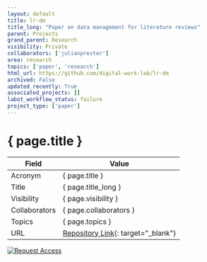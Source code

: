 ```yaml
---
layout: default
title: lr-dm
title_long: "Paper on data management for literature reviews"
parent: Projects
grand_parent: Research
visibility: Private
collaborators: ['julianprester']
area: research
topics: ['paper', 'research']
html_url: https://github.com/digital-work-lab/lr-dm
archived: False
updated_recently: True
associated_projects: []
labot_workflow_status: failure
project_type: ['paper']
---
```


# { page.title }

Field               | Value
------------------- | ----------------------------------
Acronym             | { page.title }
Title               | { page.title_long }
Visibility          | { page.visibility }
Collaborators       | { page.collaborators }
Topics              | { page.topics }
URL                 | [Repository Link](https://github.com/digital-work-lab/lr-dm){: target="_blank"}

[![Request Access](https://img.shields.io/badge/Request-Access-blue?style=for-the-badge)](https://github.com/digital-work-lab/lr-dm/issues/new?assignees=geritwagner&labels=access+request&template=request-repo-access.md&title=%5BAccess+Request%5D+Request+for+access+to+repository)

